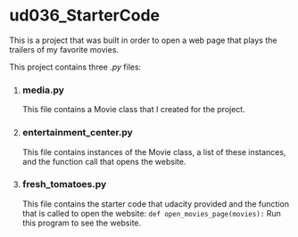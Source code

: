 # ud036_StarterCode

This is a project that was built in order to open a web page that plays the trailers of my favorite movies. 

This project contains three *.py* files:

1. ### media.py

   This file contains a Movie class that I created for the project.

2. ### entertainment_center.py

   This file contains instances of the Movie class, a list of these instances, and the function call that opens the website.

3. ### fresh_tomatoes.py

   This file contains the starter code that udacity provided and the function that is called to open the website: 
   `def open_movies_page(movies):`
   Run this program to see the website.
   

